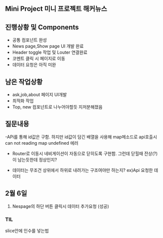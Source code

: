 ## Mini Project 미니 프로젝트 해커뉴스

## 진행상황 및 Components

- 공통 컴포넌트 완성
- News page,Show page UI 개발 완료
- Header toggle 작업 및 Louter 연결완료
- 코멘트 클릭 시 페이지로 이동
- 데이터 요청은 아직 미완

## 남은 작업상황

<!-- - API를 통한 데이터 요청 id -->

- ask,job,about 페이지 UI개발
- 최적화 작업
- Top, new 컴포넌트로 나누어야할듯 지저분해졌음

## 질문내용

-APi를 통해 id값은 구함. 하지만 id값이 담긴 배열을 사용해
map메소드로 api호출시 can not reading map undefined 에러

- Router로 이동시 네비게이션이 자동으로 닫히도록 구현함.
  그런데 닫힐때 잔상(?)이 남는듯한데 정상인지?

- 데이터는 무조건 상위에서 하위로 내려가는 구조여야만 하는지?
  ex)Api 요청한 데이터

## 2월 6일

1. Nespage의 하단 버튼 클릭시 데이터 추가요청 (성공)

### TIL

slice안에 인수를 넣는법
